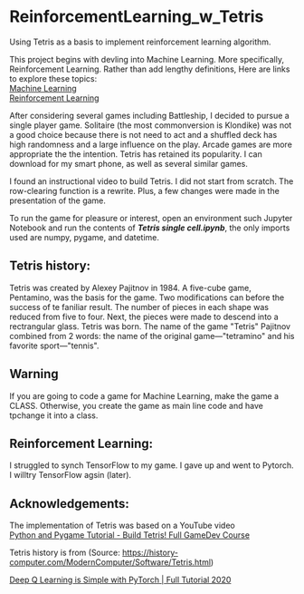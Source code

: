 # ReinforcementLearning_w_Tetris
Using Tetris as a basis to implement reinforcement learning algorithm.  

This project begins with devling into Machine Learning.  More specifically, Reinforcement Learning.  Rather than add lengthy definitions, Here are links to explore these topics:  
[Machine Learning](https://expertsystem.com/machine-learning-definition/)  
[Reinforcement Learning](https://www.geeksforgeeks.org/what-is-reinforcement-learning/)  

After considering several games including Battleship, I decided to pursue a single player game.  Solitaire (the most commonversion is Klondike) was not a good choice because there is not need to act and a shuffled deck has high randomness and a large influence on the play.  Arcade games are more appropriate the the intention.  Tetris has retained its popularity.  I can download for my smart phone, as well as several similar games.

I found an instructional video to build Tetris.  I did not start from scratch.  The row-clearing function is a rewrite.  Plus, a few changes were made in the presentation of the game.

To run the game for pleasure or interest, open an environment such Jupyter Notebook and run the contents of ***Tetris single cell.ipynb***, the only imports used are numpy, pygame, and datetime.

## Tetris history:
Tetris was created by Alexey Pajitnov in 1984.  A five-cube game, Pentamino, was the basis for the game.  Two modifications can before the success of te faniliar result.  The number of pieces in each shape was reduced from five to four.  Next, the pieces were made to descend into a rectrangular glass.  Tetris was born.  The name of the game "Tetris" Pajitnov combined from 2 words: the name of the original game—"tetramino" and his favorite sport—"tennis".  

## Warning
If you are going to code a game for Machine Learning, make the game a CLASS. Otherwise, you create the game as main line code and have tpchange it into a class.  

## Reinforcement Learning:
I struggled to synch TensorFlow to my game.  I gave up and went to Pytorch.  I willtry TensorFlow agsin (later).   

## Acknowledgements:  
The implementation of Tetris was based  on a YouTube video  
[Python and Pygame Tutorial - Build Tetris! Full GameDev Course](https://www.youtube.com/watch?v=zfvxp7PgQ6c)  

Tetris history is from (Source: https://history-computer.com/ModernComputer/Software/Tetris.html)  

[Deep Q Learning is Simple with PyTorch | Full Tutorial 2020](https://www.youtube.com/watch?v=wc-FxNENg9U)  
